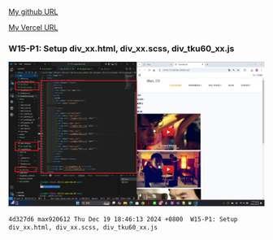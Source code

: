 [My github URL](https://github.com/max920612/1131-sweb-demo-00)

[My Vercel URL](https://1131-sweb-demo-00.vercel.app/)

### W15-P1: Setup div_xx.html, div_xx.scss, div_tku60_xx.js
 
![](w15-p1.png)
 
```
4d327d6 max920612 Thu Dec 19 18:46:13 2024 +0800  W15-P1: Setup div_xx.html, div_xx.scss, div_tku60_xx.js
```